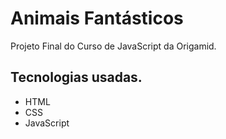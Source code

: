 # Animais Fantásticos

Projeto Final do Curso de JavaScript da Origamid.

## Tecnologias usadas.

* HTML
* CSS
* JavaScript
